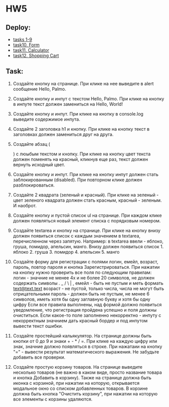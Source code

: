 # HW5

## Deploy:

- [tasks 1-9](https://alexhiriavenko.github.io/Palmo-Edu/JS/HW5/tasks1-9/)
- [task10. Form](https://alexhiriavenko.github.io/Palmo-Edu/JS/HW5/Form/)
- [task11. Calculator](https://alexhiriavenko.github.io/Palmo-Edu/JS/HW5/Calculator/)
- [task12. Shopping Cart](https://alexhiriavenko.github.io/Palmo-Edu/JS/HW5/ShoppingCart/)

## Task:

1. Создайте кнопку на странице. При клике на нее выведите в alert сообщение Hello, Palmo.

2. Создайте кнопку и инпут с текстом Hello, Palmo. При клике на кнопку в инпуте текст должен замениться на Hello, World!

3. Создайте кнопку и инпут. При клике на кнопку в console.log выведите содержимое инпута.

4. Создайте 2 заголовка h1 и кнопку. При клике на кнопку текст в заголовках должен замениться друг на друга.

5. Создайте абзац (<p>) с люыбым текстом и кнопку. При клике на кнопку цвет текста должен поменять на красный, кликнув еще раз,
   текст должен вернуть исходный цвет.

6. Создайте кнопку и инпут. При клике на кнопку инпут должен стать заблокированным (disabled). При повторном клике должен разблокироваться.

7. Создайте 2 квадрата (зеленый и красный). При клике на зеленый - цвет зеленого квадрата должен стать красным, красный - зеленым. И наоброт.

8. Создайте кнопку и пустой список ul на странице. При каждом клике должен появляться новый элемент списка с порядковым номером.

9. Создайте textarea и кнопку на странице. При клике на кнопку внизу должен появиться список с каждым значением в textarea,
   перечисленном через запятую. Например: в textarea ввели - яблоко, груша, помидор, апельсин, манго. Внизу должен появиться список 1. яблоко 2. груша 3. помидор 4. апельсин 5. манго

10. Создайте форму для регистрации с полями логин, емейл, возраст, пароль, повтор пароля и кнопка Зарегистрироваться.
    При нажатии на кнопку нужно проверить все поля по следующим правилам:
    логин - значние не менее 4х и не более 20 символов, не должен содержать символы . \_ / \ | ,
    емейл - быть не пустым и меть формать text@text.text
    возраст - не пустой, только числа, числа не могут быть отрицательными
    пароль - должен быть не пустым, не менее 6 символов, иметь хотя бы одну заглавную букву и хотя бы одну цифру
    Если все правила выполнены, над формой должно появиться уведомление, что регистрация пройдена успешно и поля должны очиститься.
    Если какое-то поле заполненно некорректно - инпуту с некорректным значнием дать красный бордер и под инпутом вывести текст ошибки.

11. Создайте простейший кальякулятор. На странице должны быть кнопки от 0 до 9 и знаки + - \* / =.
    При клике на каждую цифру или знак, значние должно появляться в строке. При нажатаии на кнопку "=" - вывести результат
    математического выражения. Не забудьте добавить все проверки.

12. Создайте простую корзину товаров. На странице выведите несколько товаров (не важно в каком виде, просто название товара
    и кнопка Добавить в корзину). Также на странице должна быть иконка с корзиной, при нажатии на которую, открывается модальное
    окно со списком добавленных товаров. В корзине должна быть кнопка "Очистить корзину", при нажатии на которую все элементы с корзины удаляются.
